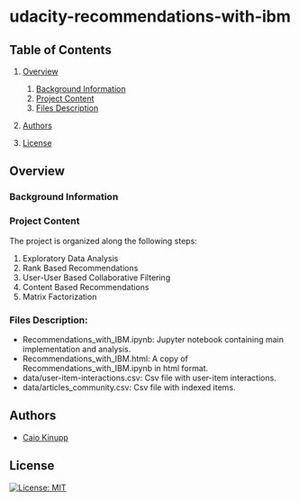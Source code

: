 # udacity-recommendations-with-ibm

## Table of Contents
1. [Overview](#overview)
	1. [Background Information](#bg-info)
	2. [Project Content](#project-content)
	3. [Files Description](#file-description)

2. [Authors](#authors)
3. [License](#license)

<a name="overview"></a>
## Overview

<a name="bg-info"></a>
### Background Information

<a name="project-content"></a>
### Project Content
The project is organized along the following steps:

1. Exploratory Data Analysis
2. Rank Based Recommendations
3. User-User Based Collaborative Filtering
4. Content Based Recommendations
5. Matrix Factorization

<a name="file-description"></a>
### Files Description:

- Recommendations_with_IBM.ipynb: Jupyter notebook containing main implementation and analysis.
- Recommendations_with_IBM.html: A copy of Recommendations_with_IBM.ipynb in html format.
- data/user-item-interactions.csv: Csv file with user-item interactions.
- data/articles_community.csv: Csv file with indexed items.

## Authors

* [Caio Kinupp](https://github.com/caiokinupp)

<a name="license"></a>
## License
[![License: MIT](https://img.shields.io/badge/License-MIT-yellow.svg)](https://opensource.org/licenses/MIT)


